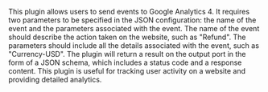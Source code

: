 This plugin allows users to send events to Google Analytics 4. It requires two parameters to be specified in the JSON configuration: the name of the event and the parameters associated with the event. The name of the event should describe the action taken on the website, such as "Refund". The parameters should include all the details associated with the event, such as "Currency-USD". The plugin will return a result on the output port in the form of a JSON schema, which includes a status code and a response content. This plugin is useful for tracking user activity on a website and providing detailed analytics.


